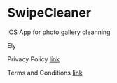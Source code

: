 # SwipeCleaner
iOS App for photo gallery cleanning

Ely

Privacy Policy [link](https://github.com/ElyDantas/SwipeCleanerDocs/blob/master/privacy_policy.html)

Terms and Conditions [link](https://github.com/ElyDantas/SwipeCleanerDocs/blob/master/terms_and_conditions.html)

